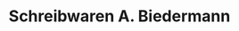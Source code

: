 ---
title: "Schreibwaren A. Biedermann"
url: /furth/schreibwaren-a-biedermann/
shop: Schreibwaren
---